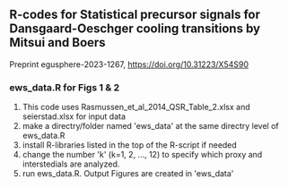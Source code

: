 ## R-codes for Statistical precursor signals for Dansgaard-Oeschger cooling transitions by Mitsui and Boers
Preprint egusphere-2023-1267, https://doi.org/10.31223/X54S90
### ews_data.R for Figs 1 & 2
1. This code uses Rasmussen_et_al_2014_QSR_Table_2.xlsx and seierstad.xlsx for input data
2. make a directry/folder named 'ews_data' at the same directry level of ews_data.R
3. install R-libraries listed in the top of the R-script if needed   
4. change the number 'k' (k=1, 2, ..., 12) to specify which proxy and interstedials are analyzed.    
5. run ews_data.R. Output Figures are created in 'ews_data'  
